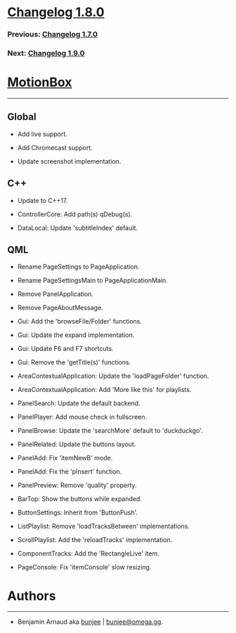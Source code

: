 # [Changelog 1.8.0](https://omega.gg/MotionBox/changes/1.8.0.html)

### Previous: [Changelog 1.7.0](1.7.0.html)

### Next: [Changelog 1.9.0](1.9.0.html)

# [MotionBox](https://omega.gg/MotionBox)
---

## Global

- Add live support.

- Add Chromecast support.

- Update screenshot implementation.


## C++

- Update to C++17.

- ControllerCore: Add path(s) qDebug(s).

- DataLocal: Update 'subtitleIndex' default.


## QML

- Rename PageSettings to PageApplication.

- Rename PageSettingsMain to PageApplicationMain.

- Remove PanelApplication.

- Remove PageAboutMessage.

- Gui: Add the 'browseFile/Folder' functions.

- Gui: Update the expand implementation.

- Gui: Update F6 and F7 shortcuts.

- Gui: Remove the 'getTitle(s)' functions.

- AreaContextualApplication: Update the 'loadPageFolder' function.

- AreaContextualApplication: Add 'More like this' for playlists.

- PanelSearch: Update the default backend.

- PanelPlayer: Add mouse check in fullscreen.

- PanelBrowse: Update the 'searchMore' default to 'duckduckgo'.

- PanelRelated: Update the buttons layout.

- PanelAdd: Fix 'itemNewB' mode.

- PanelAdd: Fix the 'pInsert' function.

- PanelPreview: Remove 'quality' property.

- BarTop: Show the buttons while expanded.

- ButtonSettings: Inherit from 'ButtonPush'.

- ListPlaylist: Remove 'loadTracksBetween' implementations.

- ScrollPlaylist: Add the 'reloadTracks' implementation.

- ComponentTracks: Add the 'RectangleLive' item.

- PageConsole: Fix 'itemConsole' slow resizing.


# Authors
---

- Benjamin Arnaud aka [bunjee](https://bunjee.me) | <bunjee@omega.gg>.
